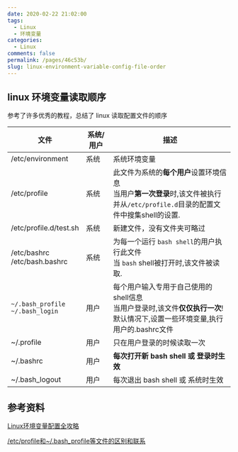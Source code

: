 ```yaml
---
date: 2020-02-22 21:02:00
tags: 
  - Linux
  - 环境变量
categories: 
  - Linux
comments: false
permalink: /pages/46c53b/
slug: linux-environment-variable-config-file-order
---
```


## linux 环境变量读取顺序

参考了许多优秀的教程，总结了 linux 读取配置文件的顺序

| 文件                                   | 系统/用户 | 描述                                                         |
| -------------------------------------- | --------- | ------------------------------------------------------------ |
| /etc/environment                       | 系统      | 系统环境变量                                                 |
| /etc/profile                           | 系统      | 此文件为系统的**每个用户**设置环境信息<br />当用户**第一次登录**时,该文件被执行<br />并从``/etc/profile.d``目录的配置文件中搜集shell的设置. |
| /etc/profile.d/test.sh                 | 系统      | 新建文件，没有文件夹可略过                                   |
| /etc/bashrc<br />/etc/bash.bashrc      | 系统      | 为每一个运行 `bash shell`的用户执行此文件<br />当 `bash` shell被打开时,该文件被读取. |
| `~/.bash_profile`<br />`~/.bash_login` | 用户      | 每个用户输入专用于自己使用的shell信息<br />当用户登录时,该文件**仅仅执行一次**!<br />默认情况下,设置一些环境变量,执行用户的.bashrc文件 |
| ~/.profile                             | 用户      | 只在用户登录的时候读取一次                                   |
| ~/.bashrc                              | 用户      | **每次打开新 bash shell 或 登录时生效**                      |
| ~/.bash_logout                         | 用户      | 每次退出 bash shell 或 系统时生效                            |



## 参考资料

[Linux环境变量配置全攻略](https://www.cnblogs.com/youyoui/p/10680329.html)

[/etc/profile和~/.bash_profile等文件的区别和联系](https://www.cnblogs.com/perserv/p/11718421.html)